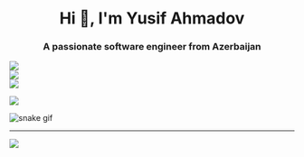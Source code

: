 
<h1 align="center">Hi 👋, I'm Yusif Ahmadov</h1>
<h3 align="center">A passionate software engineer from Azerbaijan</h3>

![](https://github-readme-stats.vercel.app/api?username=yusifahmadov&theme=dark&hide_border=false&include_all_commits=true&count_private=true)<br/>
![](https://github-readme-streak-stats.herokuapp.com/?user=yusifahmadov&theme=dark&hide_border=false)<br/>
![](https://github-readme-stats.vercel.app/api/top-langs/?username=yusifahmadov&theme=dark&hide_border=false&include_all_commits=true&count_private=true&layout=compact)


![](https://github-profile-trophy.vercel.app/?username=yusifahmadov&theme=radical&no-frame=true&no-bg=false&margin-w=4)



![snake gif](https://github.com/yusifahmadov/yusifahmadov/blob/output/github-contribution-grid-snake.gif)


---
[![](https://visitor-badge.laobi.icu/badge?page_id=yusifahmadov.yusifahmadov)](#)
